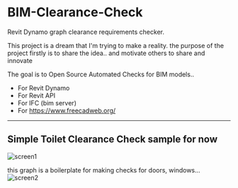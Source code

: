 # BIM-Clearance-Check
Revit Dynamo graph clearance requirements checker. 

This project is a dream that I'm trying to make a reality.
the purpose of the project firstly is to share the idea..
and motivate others to share and innovate

The goal is to Open Source Automated Checks for BIM models..
- For Revit Dynamo
- For Revit API
- For IFC (bim server)
- For https://www.freecadweb.org/

---

## Simple Toilet Clearance Check sample for now

![screen1](https://github.com/EliRenzer/BIM-Clearanse-Check/blob/master/screenshots/2019-12-02%2000_06_22-Window.png)

this graph is a boilerplate for making checks for doors, windows... 
![screen2](https://github.com/EliRenzer/BIM-Clearanse-Check/blob/master/screenshots/2019-12-02%2000_19_13-Window.png)
